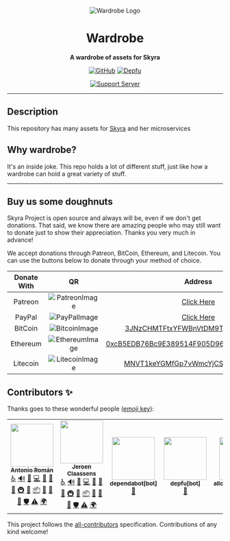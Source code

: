 <div align="center">

![Wardrobe Logo](https://cdn.skyra.pw/gh-assets/wardrobe-logo.png)

# Wardrobe

**A wardrobe of assets for Skyra**

[![GitHub](https://img.shields.io/badge/license-CC%20BY--NC--SA%204.0-green?logo=github)](https://github.com/skyra-project/wardrobe/blob/main/LICENSE.md)
[![Depfu](https://badges.depfu.com/badges/52cb9153d3d8285b48304a39e34e58be/count.svg)](https://depfu.com/github/skyra-project/wardrobe?project_id=29826)

[![Support Server](https://discord.com/api/guilds/254360814063058944/embed.png?style=banner2)][support server]

</div>

---

## Description

This repository has many assets for [Skyra] and her microservices

## Why wardrobe?

It's an inside joke. This repo holds a lot of different stuff, just like how a wardrobe can hold a great variety of stuff.

---

## Buy us some doughnuts

Skyra Project is open source and always will be, even if we don't get donations. That said, we know there are amazing people who
may still want to donate just to show their appreciation. Thanks you very much in advance!

We accept donations through Patreon, BitCoin, Ethereum, and Litecoin. You can use the buttons below to donate through your method of choice.

| Donate With |         QR         |                        Address                         |
| :---------: | :----------------: | :----------------------------------------------------: |
|   Patreon   | ![PatreonImage][]  |                 [Click Here][patreon]                  |
|   PayPal    |  ![PayPalImage][]  |                  [Click Here][paypal]                  |
|   BitCoin   | ![BitcoinImage][]  |     [3JNzCHMTFtxYFWBnVtDM9Tt34zFbKvdwco][bitcoin]      |
|  Ethereum   | ![EthereumImage][] | [0xcB5EDB76Bc9E389514F905D9680589004C00190c][ethereum] |
|  Litecoin   | ![LitecoinImage][] |     [MNVT1keYGMfGp7vWmcYjCS8ntU8LNvjnqM][litecoin]     |

## Contributors ✨

Thanks goes to these wonderful people ([emoji key](https://allcontributors.org/docs/en/emoji-key)):

<!-- ALL-CONTRIBUTORS-LIST:START - Do not remove or modify this section -->
<!-- prettier-ignore-start -->
<!-- markdownlint-disable -->
<table>
  <tr>
    <td align="center"><a href="https://github.com/kyranet"><img src="https://avatars0.githubusercontent.com/u/24852502?v=4?s=100" width="100px;" alt=""/><br /><sub><b>Antonio Román</b></sub></a><br /><a href="#a11y-kyranet" title="Accessibility">️️️️♿️</a> <a href="#audio-kyranet" title="Audio">🔊</a> <a href="https://github.com/skyra-project/wardrobe/issues?q=author%3Akyranet" title="Bug reports">🐛</a> <a href="https://github.com/skyra-project/wardrobe/commits?author=kyranet" title="Code">💻</a> <a href="#design-kyranet" title="Design">🎨</a> <a href="https://github.com/skyra-project/wardrobe/commits?author=kyranet" title="Documentation">📖</a> <a href="#ideas-kyranet" title="Ideas, Planning, & Feedback">🤔</a> <a href="#infra-kyranet" title="Infrastructure (Hosting, Build-Tools, etc)">🚇</a> <a href="#maintenance-kyranet" title="Maintenance">🚧</a> <a href="#platform-kyranet" title="Packaging/porting to new platform">📦</a> <a href="#projectManagement-kyranet" title="Project Management">📆</a> <a href="#question-kyranet" title="Answering Questions">💬</a> <a href="https://github.com/skyra-project/wardrobe/pulls?q=is%3Apr+reviewed-by%3Akyranet" title="Reviewed Pull Requests">👀</a> <a href="#security-kyranet" title="Security">🛡️</a> <a href="https://github.com/skyra-project/wardrobe/commits?author=kyranet" title="Tests">⚠️</a> <a href="#translation-kyranet" title="Translation">🌍</a></td>
    <td align="center"><a href="https://favware.tech/"><img src="https://avatars3.githubusercontent.com/u/4019718?v=4?s=100" width="100px;" alt=""/><br /><sub><b>Jeroen Claassens</b></sub></a><br /><a href="#a11y-Favna" title="Accessibility">️️️️♿️</a> <a href="#audio-Favna" title="Audio">🔊</a> <a href="https://github.com/skyra-project/wardrobe/issues?q=author%3AFavna" title="Bug reports">🐛</a> <a href="https://github.com/skyra-project/wardrobe/commits?author=Favna" title="Code">💻</a> <a href="#design-Favna" title="Design">🎨</a> <a href="https://github.com/skyra-project/wardrobe/commits?author=Favna" title="Documentation">📖</a> <a href="#ideas-Favna" title="Ideas, Planning, & Feedback">🤔</a> <a href="#infra-Favna" title="Infrastructure (Hosting, Build-Tools, etc)">🚇</a> <a href="#maintenance-Favna" title="Maintenance">🚧</a> <a href="#platform-Favna" title="Packaging/porting to new platform">📦</a> <a href="#projectManagement-Favna" title="Project Management">📆</a> <a href="#question-Favna" title="Answering Questions">💬</a> <a href="https://github.com/skyra-project/wardrobe/pulls?q=is%3Apr+reviewed-by%3AFavna" title="Reviewed Pull Requests">👀</a> <a href="#security-Favna" title="Security">🛡️</a> <a href="https://github.com/skyra-project/wardrobe/commits?author=Favna" title="Tests">⚠️</a> <a href="#translation-Favna" title="Translation">🌍</a></td>
    <td align="center"><a href="https://github.com/apps/dependabot"><img src="https://avatars0.githubusercontent.com/in/29110?v=4?s=100" width="100px;" alt=""/><br /><sub><b>dependabot[bot]</b></sub></a><br /><a href="#maintenance-dependabot[bot]" title="Maintenance">🚧</a></td>
    <td align="center"><a href="https://github.com/apps/depfu"><img src="https://avatars3.githubusercontent.com/in/715?v=4?s=100" width="100px;" alt=""/><br /><sub><b>depfu[bot]</b></sub></a><br /><a href="#maintenance-depfu[bot]" title="Maintenance">🚧</a></td>
    <td align="center"><a href="https://github.com/apps/allcontributors"><img src="https://avatars.githubusercontent.com/in/23186?v=4?s=100" width="100px;" alt=""/><br /><sub><b>allcontributors[bot]</b></sub></a><br /><a href="https://github.com/skyra-project/wardrobe/commits?author=allcontributors[bot]" title="Documentation">📖</a></td>
  </tr>
</table>

<!-- markdownlint-restore -->
<!-- prettier-ignore-end -->

<!-- ALL-CONTRIBUTORS-LIST:END -->

This project follows the [all-contributors](https://github.com/all-contributors/all-contributors) specification. Contributions of any kind welcome!

[bitcoin]: bitcoin:3JNzCHMTFtxYFWBnVtDM9Tt34zFbKvdwco?amount=0.01&label=Skyra%20Discord%20Bot
[bitcoinimage]: https://cdn.skyra.pw/gh-assets/bitcoin.png
[ethereum]: ethereum:0xcB5EDB76Bc9E389514F905D9680589004C00190c?amount=0.01&label=Skyra%20Discord%20Bot
[ethereumimage]: https://cdn.skyra.pw/gh-assets/ethereum.png
[litecoin]: litecoin:MNVT1keYGMfGp7vWmcYjCS8ntU8LNvjnqM?amount=0.01&label=Skyra%20Discord%20Bot
[litecoinimage]: https://cdn.skyra.pw/gh-assets/litecoin.png
[patreon]: https://donate.skyra.pw/patreon
[patreonimage]: https://cdn.skyra.pw/gh-assets/patreon.png
[paypal]: https://donate.skyra.pw/paypal
[paypalimage]: https://cdn.skyra.pw/gh-assets/paypal.png
[skyra]: https://github.com/skyra-project/skyra
[support server]: https://join.skyra.pw
